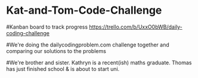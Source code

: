 # Kat-and-Tom-Code-Challenge

#Kanban board to track progress https://trello.com/b/UxxO0bWB/daily-coding-challenge

#We're doing the dailycodingproblem.com challenge together and comparing our solutions to the problems

#We're brother and sister. Kathryn is a recent(ish) maths graduate. Thomas has just finished school & is about to start uni. 


